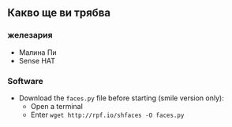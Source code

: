 ## Какво ще ви трябва

### железария

- Малина Пи
- Sense HAT

### Software

- Download the `faces.py` file before starting (smile version only): 
  - Open a terminal
  - Enter `wget http://rpf.io/shfaces -O faces.py`
